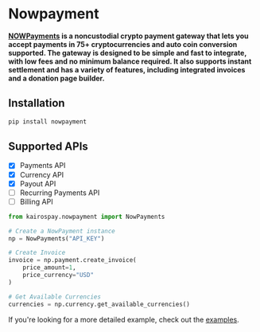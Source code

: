 # Nowpayment

**[NOWPayments](https://nowpayments.io) is a noncustodial crypto payment gateway that lets you accept payments in 75+ cryptocurrencies and auto coin conversion supported.
The gateway is designed to be simple and fast to integrate, with low fees and no minimum balance required.
It also supports instant settlement and has a variety of features, including integrated invoices and a donation page builder.**

## Installation

```bash
pip install nowpayment
```

## Supported APIs

- [x] Payments API
- [x] Currency API
- [x] Payout API
- [ ] Recurring Payments API
- [ ] Billing API

```python
from kairospay.nowpayment import NowPayments

# Create a NowPayment instance
np = NowPayments("API_KEY")

# Create Invoice
invoice = np.payment.create_invoice(
    price_amount=1,
    price_currency="USD"
)

# Get Available Currencies
currencies = np.currency.get_available_currencies()

```

If you're looking for a more detailed example, check out the [examples](https://github.com/eminisolomon/kairospay/tree/maser/tests/np).
